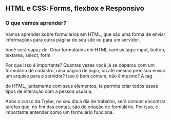 ## HTML e CSS: Forms, flexbox e Responsivo
### O que vamos aprender?

Vamos aprender sobre formulários em HTML, que são uma forma de enviar informações para outra página do seu site ou para um servidor.

Você será capaz de:
Criar formulários em HTML com as tags: input, button, textarea, select, form.

Por que isso é importante?
Quantas vezes você já se deparou com um formulário de cadastro, uma página de login, ou até mesmo precisou enviar um arquivo para o servidor? Isso é bem comum, não é mesmo? A tag <form> do HTML, juntamente com seus elementos, te permite criar todos esses tipos de interação com a pessoa usuária.

Após o curso da Trybe, no seu dia a dia de trabalho, será comum encontrar tarefas que, no fim das contas, são de criação de formulário. Por isso, é importante entender como um formulário funciona.